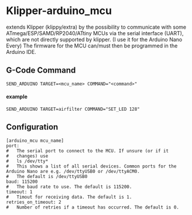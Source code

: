 # Klipper-arduino_mcu
extends Klipper (klippy/extra) by the possibility to communicate with some ATmega/ESP/SAMD/RP2040/ATtiny MCUs via the serial interface (UART), which are not directly supported by klipper. (I use it for the Arduino Nano Every)
The firmware for the MCU can/must then be programmed in the Arduino IDE.

## G-Code Command

`SEND_ARDUINO TARGET=<mcu_name> COMMAND="<command>"`

#### example
`SEND_ARDUINO TARGET=airfilter COMMAND="SET_LED 128"`

## Configuration

```
[arduino_mcu mcu_name]
port:
#   The serial port to connect to the MCU. If unsure (or if it
#   changes) use
#   ls /dev/tty*
#   This shows a list of all serial devices. Common ports for the Arduino Nano are e.g. /dev/ttyUSB0 or /dev/ttyACM0.
#   The default is /dev/ttyUSB0
baud: 115200
#   The baud rate to use. The default is 115200.
timeout: 1
#   Timout for receiving data. The default is 1.
retries_on_timeout: 2
#   Number of retries if a timeout has occurred. The default is 0.
```



